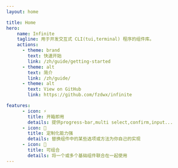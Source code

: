 ```yaml
---
layout: home

title: Home
hero:
    name: Infinite
    tagline: 用于开发交互式 CLI(tui,terminal) 程序的组件库。
    actions:
      - theme: brand
        text: 快速开始
        link: /zh/guide/getting-started
      - theme: alt
        text: 简介
        link: /zh/guide/
      - theme: alt
        text: View on GitHub
        link: https://github.com/fzdwx/infinite

features:
      - icon: ⚡ 
        title: 开箱即用
        details: 提供progress-bar,multi select,confirm,input...
      - icon: 🧬
        title: 定制化能力强
        details: 替换组件中的某些选项或方法为你自己的实现
      - icon: 🌌
        title: 可组合
        details: 将一个或多个基础组件联合在一起使用
---
```


<style>
:root {
  --vp-home-hero-name-color: transparent;
  --vp-home-hero-name-background: -webkit-linear-gradient(120deg, #bd34fe, #41d1ff);
}
</style>